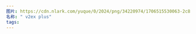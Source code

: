 ```yaml
---
图片: https://cdn.nlark.com/yuque/0/2024/png/34220974/1706515530063-2c816641-46e4-4100-b087-26a76d1f42c2.png
名称: " v2ex plus"
tags:
---
```

